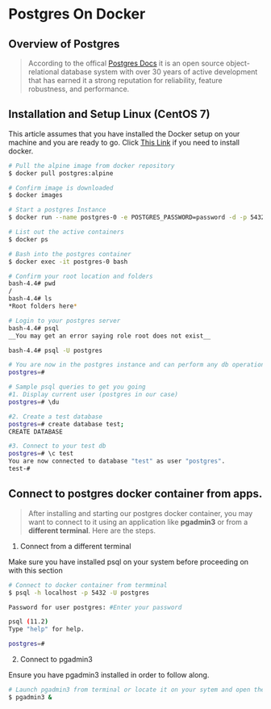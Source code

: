 # Postgres On Docker
## Overview of Postgres
> According to the offical [Postgres Docs](https://www.postgresql.org/ "Official Postgres Site") it is an open source object-relational database system with over 30 years of active development that has earned it a strong reputation for reliability, feature robustness, and performance.

## Installation and Setup Linux (CentOS 7)
This article assumes that you have installed the Docker setup on your machine and you are ready to go. Click [This Link]() if you need to install docker.


```bash
# Pull the alpine image from docker repository
$ docker pull postgres:alpine

# Confirm image is downloaded
$ docker images

# Start a postgres Instance
$ docker run --name postgres-0 -e POSTGRES_PASSWORD=password -d -p 5432:5432 postgres:alpine

# List out the active containers
$ docker ps

# Bash into the postgres container
$ docker exec -it postgres-0 bash

# Confirm your root location and folders
bash-4.4# pwd
/
bash-4.4# ls
*Root folders here*

# Login to your postgres server
bash-4.4# psql
__You may get an error saying role root does not exist__

bash-4.4# psql -U postgres

# You are now in the postgres instance and can perform any db operations
postgres=#

# Sample psql queries to get you going
#1. Display current user (postgres in our case)
postgres=# \du

#2. Create a test database
postgres=# create database test;
CREATE DATABASE

#3. Connect to your test db
postgres=# \c test
You are now connected to database "test" as user "postgres".
test-# 
```

## Connect to postgres docker container from apps.

> After installing and starting our postgres docker container, you may want to connect to it using an application like **pgadmin3** or from a **different terminal**. Here are the steps.

1. Connect from a different terminal

Make sure you have installed psql on your system before proceeding on with this section

```bash
# Connect to docker container from termminal
$ psql -h localhost -p 5432 -U postgres

Password for user postgres: #Enter your password

psql (11.2)
Type "help" for help.

postgres=# 
```

2. Connect to pgadmin3

Ensure you have pgadmin3 installed in order to follow along.

```bash
# Launch pgadmin3 from terminal or locate it on your sytem and open the app.
$ pgadmin3 &

```